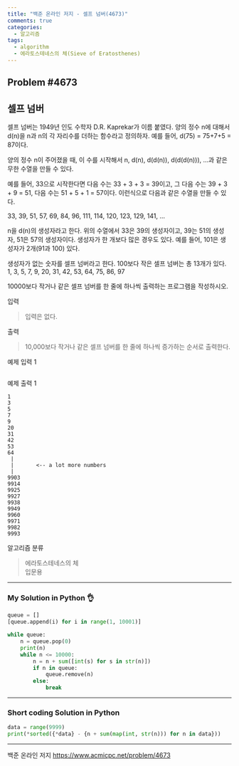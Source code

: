 ```yaml
---
title: "백준 온라인 저지 - 셀프 넘버(4673)"
comments: true
categories:
  - 알고리즘
tags:
  - algorithm
  - 에라토스테네스의 체(Sieve of Eratosthenes)
---
```


## Problem #4673
## 셀프 넘버

셀프 넘버는 1949년 인도 수학자 D.R. Kaprekar가 이름 붙였다. 양의 정수 n에 대해서 d(n)을 n과 n의 각 자리수를 더하는 함수라고 정의하자. 예를 들어, d(75) = 75+7+5 = 87이다.

양의 정수 n이 주어졌을 때, 이 수를 시작해서 n, d(n), d(d(n)), d(d(d(n))), ...과 같은 무한 수열을 만들 수 있다. 

예를 들어, 33으로 시작한다면 다음 수는 33 + 3 + 3 = 39이고, 그 다음 수는 39 + 3 + 9 = 51, 다음 수는 51 + 5 + 1 = 57이다. 이런식으로 다음과 같은 수열을 만들 수 있다.

33, 39, 51, 57, 69, 84, 96, 111, 114, 120, 123, 129, 141, ...

n을 d(n)의 생성자라고 한다. 위의 수열에서 33은 39의 생성자이고, 39는 51의 생성자, 51은 57의 생성자이다. 생성자가 한 개보다 많은 경우도 있다. 예를 들어, 101은 생성자가 2개(91과 100) 있다. 

생성자가 없는 숫자를 셀프 넘버라고 한다. 100보다 작은 셀프 넘버는 총 13개가 있다. 1, 3, 5, 7, 9, 20, 31, 42, 53, 64, 75, 86, 97

10000보다 작거나 같은 셀프 넘버를 한 줄에 하나씩 출력하는 프로그램을 작성하시오.

입력
> 입력은 없다.

출력
> 10,000보다 작거나 같은 셀프 넘버를 한 줄에 하나씩 증가하는 순서로 출력한다.

예제 입력 1
```

```

예제 출력 1
```
1
3
5
7
9
20
31
42
53
64
 |
 |       <-- a lot more numbers
 |
9903
9914
9925
9927
9938
9949
9960
9971
9982
9993
```

알고리즘 분류
> 에라토스테네스의 체\
> 입문용

***
### My Solution in Python :ok_hand:
```python
queue = []
[queue.append(i) for i in range(1, 10001)]

while queue:
    n = queue.pop(0)
    print(n)
    while n <= 10000:
        n = n + sum([int(s) for s in str(n)])
        if n in queue:
            queue.remove(n)
        else:
            break
```
***
### Short coding Solution in Python
```python
data = range(9999)
print(*sorted({*data} - {n + sum(map(int, str(n))) for n in data}))
```
***

백준 온라인 저지 https://www.acmicpc.net/problem/4673
